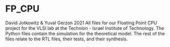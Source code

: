 # FP_CPU
David Jotkowitz & Yuval Gerzon 2021
All files for our Floating Point CPU project for the VLSI lab at the Technion - Israel Institute of Technology.
The Python files contain the simulation for the theoretical model.
The rest of the files relate to the RTL files, their tests, and their synthesis.
